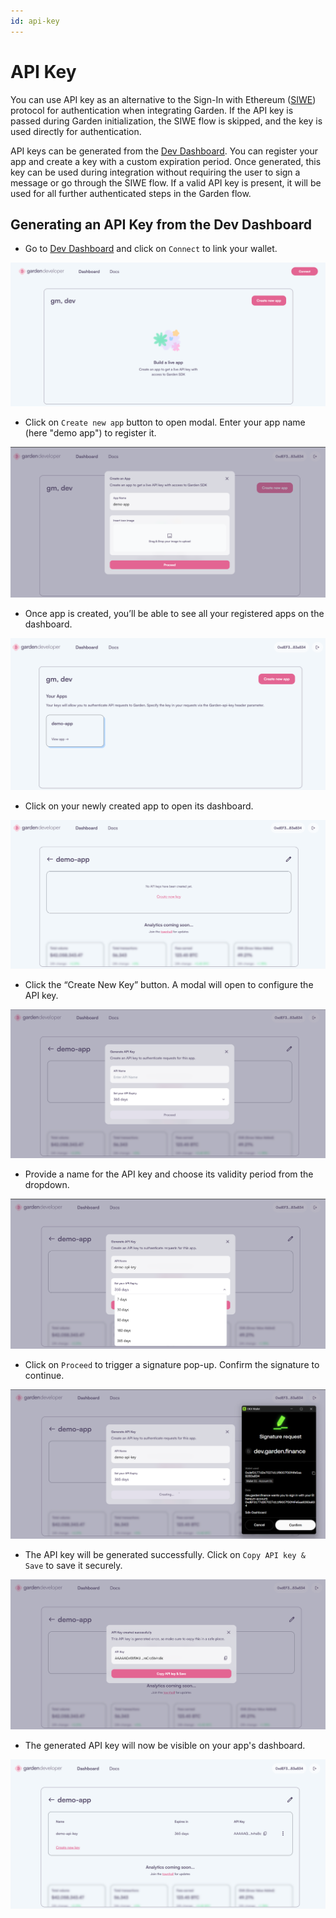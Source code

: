 ```yaml
---
id: api-key
---
```


# API Key

You can use API key as an alternative to the Sign-In with Ethereum ([SIWE](https://eips.ethereum.org/EIPS/eip-4361)) protocol for authentication when integrating Garden. If the API key is passed during Garden initialization, the SIWE flow is skipped, and the key is used directly for authentication. 

API keys can be generated from the [Dev Dashboard](https://dev.garden.finance/). You can register your app and create a key with a custom expiration period. Once generated, this key can be used during integration without requiring the user to sign a message or go through the SIWE flow. If a valid API key is present, it will be used for all further authenticated steps in the Garden flow.

## Generating an API Key from the Dev Dashboard

- Go to [Dev Dashboard](https://dev.garden.finance/) and click on `Connect` to link your wallet.

![Dev Dashboard Landing page](../images/dev-dashboard/dashboard-landing-image.png)

- Click on `Create new app` button to open modal. Enter your app name (here "demo app") to register it.

![create your app modal](../images/dev-dashboard/create-app-modal.png)

- Once app is created, you’ll be able to see all your registered apps on the dashboard.

![your apps](../images/dev-dashboard/your-apps-image.png)

- Click on your newly created app to open its dashboard.

![demo app dashboard](../images/dev-dashboard/demo-app-image.png)

- Click the “Create New Key” button. A modal will open to configure the API key.

![generate api-key modal](../images/dev-dashboard/generate-api-key-modal.png)

- Provide a name for the API key and choose its validity period from the dropdown.

![api-key modal with app name and expiry dropdown](../images/dev-dashboard/generate-api-key-modal-with-values.png)

- Click on `Proceed` to trigger a signature pop-up. Confirm the signature to continue.

![signature pop-up for api-key generation](../images/dev-dashboard/signature-pop-up.png)

- The API key will be generated successfully. Click on `Copy API key & Save` to save it securely.

![api-key generated successfully](../images/dev-dashboard/api-key-creation-image.png)

- The generated API key will now be visible on your app's dashboard.

![demo app dashboard with api-key](../images/dev-dashboard/demo-app-with-apikey.png)
